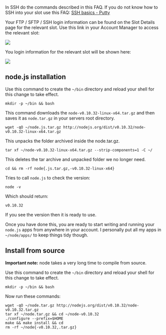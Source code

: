 
In SSH do the commands described in this FAQ. If you do not know how to SSH into your slot use this FAQ: [SSH basics - Putty](https://www.feralhosting.com/faq/view?question=12)

Your FTP / SFTP / SSH login information can be found on the Slot Details page for the relevant slot. Use this link in your Account Manager to access the relevant slot:

![](https://raw.github.com/feralhosting/feralfilehosting/master/Feral%20Wiki/0%20Generic/slot_detail_link.png)

You login information for the relevant slot will be shown here:

![](https://raw.github.com/feralhosting/feralfilehosting/master/Feral%20Wiki/0%20Generic/slot_detail_ssh.png)

node.js installation
---

Use this command to create the `~/bin` directory and reload your shell for this change to take effect.

~~~
mkdir -p ~/bin && bash
~~~

This command downloads the `node-v0.10.32-linux-x64.tar.gz` and then saves it as `node.tar.gz` in your servers root directory.

~~~
wget -qO ~/node.js.tar.gz http://nodejs.org/dist/v0.10.32/node-v0.10.32-linux-x64.tar.gz
~~~

This unpacks the folder archived inside the node.tar.gz.

~~~
tar xf ~/node-v0.10.32-linux-x64.tar.gz --strip-components=1 -C ~/
~~~

This deletes the tar archive and unpacked folder we no longer need.

~~~
cd && rm -rf node{.js.tar.gz,-v0.10.32-linux-x64}
~~~

Tries to call `node.js` to check the version:

~~~
node -v
~~~

Which should return:

~~~
v0.10.32
~~~

If you see the version then it is ready to use.

Once you have done this, you are ready to start writing and running your `node.js` apps from anywhere in your account. I personally put all my apps in `~/node/apps/` to keep things tidy though.

Install from source
---

**Important note:** node takes a very long time to compile from source.

Use this command to create the `~/bin` directory and reload your shell for this change to take effect.

~~~
mkdir -p ~/bin && bash
~~~

Now run these commands:

~~~
wget -qO ~/node.tar.gz http://nodejs.org/dist/v0.10.32/node-v0.10.32.tar.gz
tar xf ~/node.tar.gz && cd ~/node-v0.10.32
./configure --prefix=$HOME
make && make install && cd
rm -rf ~/node{-v0.10.32,.tar.gz}
~~~



